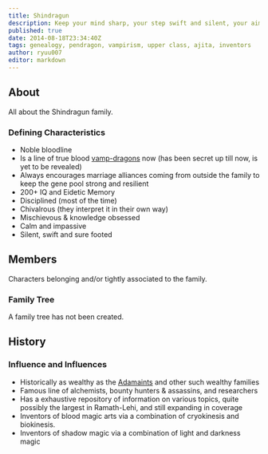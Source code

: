 ```yaml
---
title: Shindragun
description: Keep your mind sharp, your step swift and silent, your aim ever-true, and your condition enduring!
published: true
date: 2014-08-18T23:34:40Z
tags: genealogy, pendragon, vampirism, upper class, ajita, inventors
author: ryuu007
editor: markdown
---
```


## About

All about the Shindragun family. 

### Defining Characteristics

- Noble bloodline
- Is a line of true blood [vamp-dragons](/diseases/vampirism) now (has been secret up till now, is yet to be revealed)
- Always encourages marriage alliances coming from outside the family to keep the gene pool strong and resilient
- 200+ IQ and Eidetic Memory
- Disciplined (most of the time)
- Chivalrous (they interpret it in their own way)
- Mischievous & knowledge obsessed
- Calm and impassive
- Silent, swift and sure footed

## Members

Characters belonging and/or tightly associated to the family.

### Family Tree

A family tree has not been created.

## History

### Influence and Influences

- Historically as wealthy as the [Adamaints](/genealogy/adamaint) and other such wealthy families
- Famous line of alchemists, bounty hunters & assassins, and researchers
- Has a exhaustive repository of information on various topics, quite possibly the largest in Ramath-Lehi, and still expanding in coverage
- Inventors of blood magic arts via a combination of cryokinesis and biokinesis.
- Inventors of shadow magic via a combination of light and darkness magic
